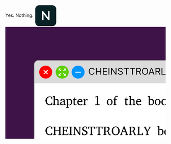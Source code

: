 Yes. Nothing. <img src="images/nothing.png" style="vertical-align: middle; text-align: right" width="70" height="70">
[![nothing](images/readme.png)](https://liimee.gitlab.io/nothing)
